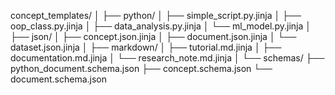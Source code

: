 concept_templates/
│
├── python/
│   ├── simple_script.py.jinja
│   ├── oop_class.py.jinja
│   ├── data_analysis.py.jinja
│   └── ml_model.py.jinja
│
├── json/
│   ├── concept.json.jinja
│   ├── document.json.jinja
│   └── dataset.json.jinja
│
├── markdown/
│   ├── tutorial.md.jinja
│   ├── documentation.md.jinja
│   └── research_note.md.jinja
│
└── schemas/
    ├── python_document.schema.json
    ├── concept.schema.json
    └── document.schema.json